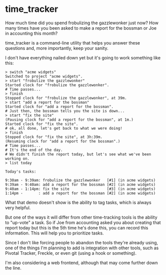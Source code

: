 # time_tracker

How much time did you spend frobulizing the gazzlewonker just now? How many times have you been asked to make a report for the bossman or Joe in accounting this month?

time_tracker is a command-line utility that helps you answer these questions and, more importantly, keep your sanity.

I don't have everything nailed down yet but it's going to work something like this:

    > switch "acme widgets"
    Switched to project "acme widgets".
    > start "frobulize the gazzlewonker"
    Started clock for "frobulize the gazzlewonker".
    # Time passes...
    > finish
    Stopped clock for "frobulize the gazzlewonker", at 39m.
    > start "add a report for the bossman"
    Started clock for "add a report for the bossman".
    # Just then, the bossman tells you the site is down...
    > start "fix the site"
    (Pausing clock for "add a report for the bossman", at 1m.)
    Started clock for "fix the site".
    # ok, all done, let's get back to what we were doing!
    > finish
    Stopped clock for "fix the site", at 3h:39m.
    (Resuming clock for "add a report for the bossman".)
    # Time passes...
    # It's the end of the day. 
    # We didn't finish the report today, but let's see what we've been working on.
    > list today
    
    Today's tasks:
    
    9:30am - 9:39am: frobulize the gazzlewonker   [#1] (in acme widgets)
    9:39am - 9:40am: add a report for the bossman [#2] (in acme widgets)
    9:40am - 1:14pm: fix the site                 [#3] (in acme widgets)
    1:14pm -       : add a report for the bossman [#2] (in acme widgets)
    

What that demo doesn't show is the ability to tag tasks, which is always very helpful.

But one of the ways it will differ from other time-tracking tools is the ability to "up-vote" a task. So if Joe from accounting asked you about creating that report today but this is the 5th time he's done this, you can record this information. This will help you to prioritize tasks.

Since I don't like forcing people to abandon the tools they're already using, one of the things I'm planning to add is integration with other tools, such as Pivotal Tracker, Freckle, or even git (using a hook or something).

I'm also considering a web frontend, although that may come further down the line.